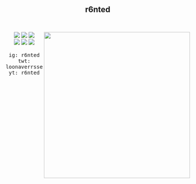 
<div>
<h2 align="center">r6nted</h2>
 <br>
<p>
  <div align="center">
<img src="https://c.tenor.com/N-yx-99p76wAAAAM/odd-eye-loona.gif" align="right" width="399">
  </div>
</div>
<div>
<p align="center"><img src="https://img.shields.io/badge/-Adobe%20After%20Effects-481d4a?style=for-the-badge&logo=adobe"/> <img src="https://img.shields.io/badge/html5%20-%23E34F26.svg?&style=for-the-badge&logo=html5&logoColor=white"/> <img src="https://img.shields.io/badge/css3%20-%231572B6.svg?&style=for-the-badge&logo=css3&logoColor=white"/><br>
 <img src="https://img.shields.io/badge/node.js%20-%2343853D.svg?&style=for-the-badge&logo=node.js&logoColor=white"/> <img src="https://img.shields.io/badge/javascript%20-%23323330.svg?&style=for-the-badge&logo=javascript&logoColor=%23F7DF1E"/> <img src="https://img.shields.io/badge/git%20-%23F05033.svg?&style=for-the-badge&logo=git&logoColor=white"/> <br><br>
<bold><samp>ig: r6nted <br> twt: loonaverrsse<br> yt: r6nted</samp></bold>
</p>
